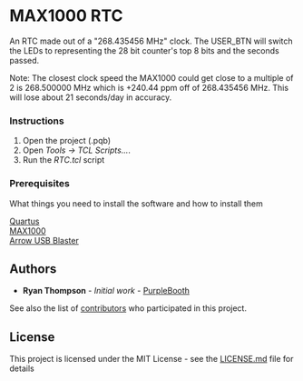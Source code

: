 # MAX1000 RTC

An RTC made out of a "268.435456 MHz" clock. The USER_BTN will switch the LEDs to representing the 28 bit counter's top 8 bits and the seconds passed.

Note: The closest clock speed the MAX1000 could get close to a multiple of 2 is 268.500000 MHz which is +240.44 ppm off of 268.435456 MHz. This will lose about 21 seconds/day in accuracy.

### Instructions

1. Open the project (.pqb)
2. Open *Tools -> TCL Scripts...*.
3. Run the *RTC.tcl* script

### Prerequisites

What things you need to install the software and how to install them

[Quartus](https://www.intel.com/content/www/us/en/software/programmable/quartus-prime/download.html)  
[MAX1000](https://www.arrow.com/en/products/max1000/arrow-development-tools)  
[Arrow USB Blaster](https://www.arrow.com/en/products/max1000/arrow-development-tools/-/media/e0151a61f1d844378206d2db77f3f259.ashx?h=16&thn=1&w=16)

## Authors

* **Ryan Thompson** - *Initial work* - [PurpleBooth](https://github.com/rthomp10)

See also the list of [contributors](https://github.com/your/project/contributors) who participated in this project.

## License

This project is licensed under the MIT License - see the [LICENSE.md](LICENSE.md) file for details

